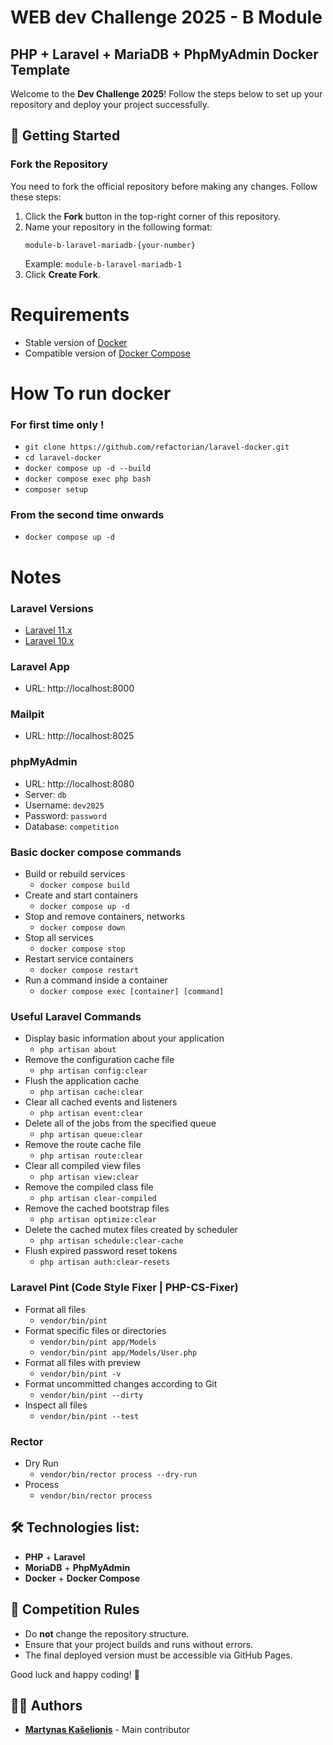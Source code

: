 # WEB dev Challenge 2025 - B Module
## PHP + Laravel + MariaDB + PhpMyAdmin Docker Template

Welcome to the **Dev Challenge 2025**! Follow the steps below to set up your repository and deploy your project successfully.

## 🚀 Getting Started

### Fork the Repository
You need to fork the official repository before making any changes. Follow these steps:

1. Click the **Fork** button in the top-right corner of this repository.
2. Name your repository in the following format:
   ```
   module-b-laravel-mariadb-{your-number}
   ```
   Example: `module-b-laravel-mariadb-1`
3. Click **Create Fork**.

# Requirements
- Stable version of [Docker](https://docs.docker.com/engine/install/)
- Compatible version of [Docker Compose](https://docs.docker.com/compose/install/#install-compose)

# How To run docker

### For first time only !
- `git clone https://github.com/refactorian/laravel-docker.git`
- `cd laravel-docker`
- `docker compose up -d --build`
- `docker compose exec php bash`
- `composer setup`

### From the second time onwards
- `docker compose up -d`

# Notes

### Laravel Versions
- [Laravel 11.x](https://github.com/refactorian/laravel-docker/tree/main)
- [Laravel 10.x](https://github.com/refactorian/laravel-docker/tree/laravel_10x)

### Laravel App
- URL: http://localhost:8000

### Mailpit
- URL: http://localhost:8025

### phpMyAdmin
- URL: http://localhost:8080
- Server: `db`
- Username: `dev2025`
- Password: `password`
- Database: `competition`


### Basic docker compose commands
- Build or rebuild services
    - `docker compose build`
- Create and start containers
    - `docker compose up -d`
- Stop and remove containers, networks
    - `docker compose down`
- Stop all services
    - `docker compose stop`
- Restart service containers
    - `docker compose restart`
- Run a command inside a container
    - `docker compose exec [container] [command]`

### Useful Laravel Commands
- Display basic information about your application
    - `php artisan about`
- Remove the configuration cache file
    - `php artisan config:clear`
- Flush the application cache
    - `php artisan cache:clear`
- Clear all cached events and listeners
    - `php artisan event:clear`
- Delete all of the jobs from the specified queue
    - `php artisan queue:clear`
- Remove the route cache file
    - `php artisan route:clear`
- Clear all compiled view files
    - `php artisan view:clear`
- Remove the compiled class file
    - `php artisan clear-compiled`
- Remove the cached bootstrap files
    - `php artisan optimize:clear`
- Delete the cached mutex files created by scheduler
    - `php artisan schedule:clear-cache`
- Flush expired password reset tokens
    - `php artisan auth:clear-resets`

### Laravel Pint (Code Style Fixer | PHP-CS-Fixer)
- Format all files
    - `vendor/bin/pint`
- Format specific files or directories
    - `vendor/bin/pint app/Models`
    - `vendor/bin/pint app/Models/User.php`
- Format all files with preview
    - `vendor/bin/pint -v`
- Format uncommitted changes according to Git
    - `vendor/bin/pint --dirty`
- Inspect all files
  - `vendor/bin/pint --test`

### Rector
- Dry Run
    - `vendor/bin/rector process --dry-run`
- Process
    - `vendor/bin/rector process`

## 🛠 Technologies list:
- **PHP** + **Laravel**
- **MoriaDB** + **PhpMyAdmin**
- **Docker** + **Docker Compose**


## 🎯 Competition Rules
- Do **not** change the repository structure.
- Ensure that your project builds and runs without errors.
- The final deployed version must be accessible via GitHub Pages.

Good luck and happy coding! 🚀

## 👨‍💻 Authors
- **[Martynas Kašelionis](https://github.com/martynasIN)** - Main contributor  

